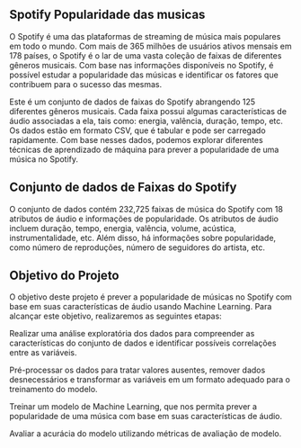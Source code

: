 ## Spotify Popularidade das musicas
O Spotify é uma das plataformas de streaming de música mais populares em todo o mundo. Com mais de 365 milhões de usuários ativos mensais em 178 países, o Spotify é o lar de uma vasta coleção de faixas de diferentes gêneros musicais. Com base nas informações disponíveis no Spotify, é possível estudar a popularidade das músicas e identificar os fatores que contribuem para o sucesso das mesmas.

Este é um conjunto de dados de faixas do Spotify abrangendo 125 diferentes gêneros musicais. Cada faixa possui algumas características de áudio associadas a ela, tais como: energia, valência, duração, tempo, etc. Os dados estão em formato CSV, que é tabular e pode ser carregado rapidamente. Com base nesses dados, podemos explorar diferentes técnicas de aprendizado de máquina para prever a popularidade de uma música no Spotify.

## Conjunto de dados de Faixas do Spotify
O conjunto de dados contém 232,725 faixas de música do Spotify com 18 atributos de áudio e informações de popularidade. Os atributos de áudio incluem duração, tempo, energia, valência, volume, acústica, instrumentalidade, etc. Além disso, há informações sobre popularidade, como número de reproduções, número de seguidores do artista, etc.

## Objetivo do Projeto
O objetivo deste projeto é prever a popularidade de músicas no Spotify com base em suas características de áudio usando Machine Learning. Para alcançar este objetivo, realizaremos as seguintes etapas:

Realizar uma análise exploratória dos dados para compreender as características do conjunto de dados e identificar possíveis correlações entre as variáveis.

Pré-processar os dados para tratar valores ausentes, remover dados desnecessários e transformar as variáveis em um formato adequado para o treinamento do modelo.

Treinar um modelo de Machine Learning, que nos permita prever a popularidade de uma música com base em suas características de áudio.

Avaliar a acurácia do modelo utilizando métricas de avaliação de modelo.
